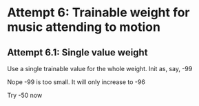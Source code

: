 
# Attempt 6: Trainable weight for music attending to motion

## Attempt 6.1: Single value weight
Use a single trainable value for the whole weight. Init as, say, -99

Nope -99 is too small. It will only increase to -96

Try -50 now